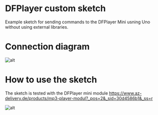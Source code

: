 # DFPlayer custom sketch
Example sketch for sending commands to the DFPlayer Mini usning Uno without using external libraries. 

# Connection diagram  

![alt](https://github.com/Slaveche90/DFPlayer_Custom_Sketch/blob/master/ConnectionDiagram.png?raw=true)

# How to use the sketch

The sketch is tested with the DFPlayer mini module 
https://www.az-delivery.de/products/mp3-player-modul?_pos=2&_sid=30d4586b1&_ss=r

![alt](https://github.com/Slaveche90/DFPlayer_Custom_Sketch/blob/master/SerialOutput.png?raw=true)